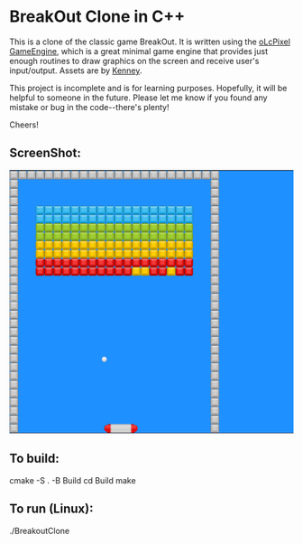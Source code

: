 # BreakOut Clone in C++

This is a clone of the classic game BreakOut. It is written using the [oLcPixel
GameEngine](https://github.com/OneLoneCoder/olcPixelGameEngine), which is a
great minimal game engine that provides just enough routines to draw graphics
on the screen and receive user's input/output.  Assets are by
[Kenney](https://www.kenney.nl/).

This project is incomplete and is for learning purposes. Hopefully, it will be
helpful to someone in the future. Please let me know if you found any mistake or
bug in the code--there's plenty! 

Cheers!

## ScreenShot:
![alt text](./assets/screenshot.png "BreakOut Clone Screenshot")

## To build:
cmake -S . -B Build
cd Build
make

## To run (Linux):
./BreakoutClone





